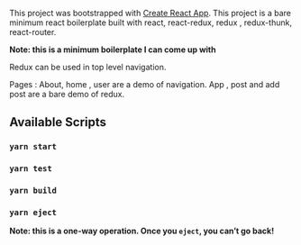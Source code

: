 This project was bootstrapped with [Create React App](https://github.com/facebook/create-react-app).
This project is a bare minimum react boilerplate built with react, react-redux, redux , redux-thunk, react-router.

**Note: this is a minimum boilerplate I can come up with**

Redux can be used in top level navigation. 

Pages : About, home , user are a demo of navigation.
App , post and add post are a bare demo of redux.

## Available Scripts


### `yarn start`

### `yarn test`

### `yarn build`

### `yarn eject`

**Note: this is a one-way operation. Once you `eject`, you can’t go back!**
